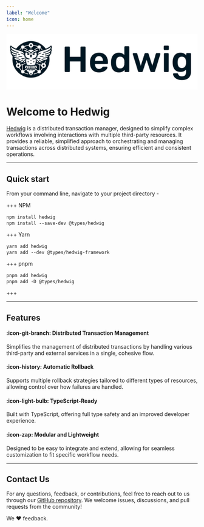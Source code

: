 ```yaml
---
label: "Welcome"
icon: home
---
```

![](/static/logo.png)

# Welcome to Hedwig

[Hedwig](https://github.com/HedwigDTM/hedwig) is a distributed transaction manager, designed to simplify complex workflows involving interactions with multiple third-party resources.
It provides a reliable, simplified approach to orchestrating and managing transactions across distributed systems, ensuring efficient and consistent operations.


---

## Quick start
From your command line, navigate to your project directory - 

+++ NPM
```
npm install hedwig
npm install --save-dev @types/hedwig
```
+++ Yarn
```
yarn add hedwig
yarn add --dev @types/hedwig-framework
```
+++ pnpm
```
pnpm add hedwig
pnpm add -D @types/hedwig
```
+++

---

## Features

#### :icon-git-branch: Distributed Transaction Management
Simplifies the management of distributed transactions by handling various third-party and external services in a single, cohesive flow.

#### :icon-history: Automatic Rollback
Supports multiple rollback strategies tailored to different types of resources, allowing control over how failures are handled.

#### :icon-light-bulb: TypeScript-Ready
Built with TypeScript, offering full type safety and an improved developer experience.

#### :icon-zap: Modular and Lightweight
Designed to be easy to integrate and extend, allowing for seamless customization to fit specific workflow needs.

---

## Contact Us

For any questions, feedback, or contributions, feel free to reach out to us through our [GitHub repository](https://github.com/HedwigDTM/hedwig). We welcome issues, discussions, and pull requests from the community!

We :heart: feedback.